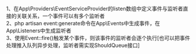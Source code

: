 1、在App\Providers\EventServiceProvider的listen数组中定义事件与监听者直接的关联关系，一个事件可以有多个监听者   
2、php artisan event:generate命令在App\Events中生成事件，在App\Listeners中生成监听者   
3、使用Event::fire()触发某个事件，则该事件的监听者会逐个执行[也可以把事件处理推入队列异步处理，监听者需实现ShouldQueue接口]   